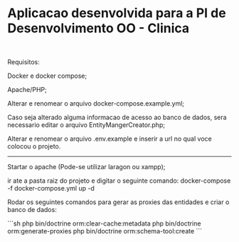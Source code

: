 <h1>Aplicacao desenvolvida para a PI de Desenvolvimento OO - Clinica</h1> <br/>

<p>Requisitos:</p>
<p>Docker e docker compose;</p>
<p>Apache/PHP;</p>
<p>Alterar e renomear o arquivo docker-compose.example.yml;</p>
<p>Caso seja alterado alguma informacao de acesso ao banco de dados, sera necessario editar o arquivo EntityMangerCreator.php;</p>
<p>Alterar e renomear o arquivo .env.example e inserir a url no qual voce colocou o projeto.</p>

<hr/>

<p>Startar o apache (Pode-se utilizar laragon ou xampp);</p>
<p>ir ate a pasta raiz do projeto e digitar o seguinte comando: docker-compose -f docker-compose.yml up -d</p>
<p>Rodar os seguintes comandos para gerar as proxies das entidades e criar o banco de dados: </p>
```sh
php bin/doctrine orm:clear-cache:metadata 
php bin/doctrine orm:generate-proxies 
php bin/doctrine orm:schema-tool:create 
```